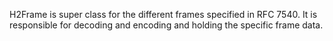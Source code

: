 H2Frame is super class for the different frames specified in RFC 7540. It is responsible for decoding and encoding and holding the specific frame data.